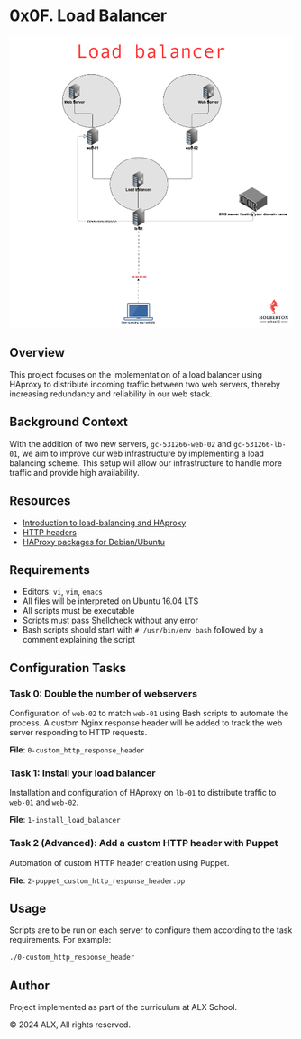 # 0x0F. Load Balancer

![Load Balancer Diagram](image.png)

## Overview

This project focuses on the implementation of a load balancer using HAproxy to distribute incoming traffic between two web servers, thereby increasing redundancy and reliability in our web stack.

## Background Context

With the addition of two new servers, `gc-531266-web-02` and `gc-531266-lb-01`, we aim to improve our web infrastructure by implementing a load balancing scheme. This setup will allow our infrastructure to handle more traffic and provide high availability.

## Resources

- [Introduction to load-balancing and HAproxy](https://www.digitalocean.com/community/tutorials/an-introduction-to-haproxy-and-load-balancing-concepts)
- [HTTP headers](https://developer.mozilla.org/en-US/docs/Web/HTTP/Headers)
- [HAProxy packages for Debian/Ubuntu](http://haproxy.debian.net/)

## Requirements

- Editors: `vi`, `vim`, `emacs`
- All files will be interpreted on Ubuntu 16.04 LTS
- All scripts must be executable
- Scripts must pass Shellcheck without any error
- Bash scripts should start with `#!/usr/bin/env bash` followed by a comment explaining the script

## Configuration Tasks

### Task 0: Double the number of webservers

Configuration of `web-02` to match `web-01` using Bash scripts to automate the process. A custom Nginx response header will be added to track the web server responding to HTTP requests.

**File**: `0-custom_http_response_header`

### Task 1: Install your load balancer

Installation and configuration of HAproxy on `lb-01` to distribute traffic to `web-01` and `web-02`.

**File**: `1-install_load_balancer`

### Task 2 (Advanced): Add a custom HTTP header with Puppet

Automation of custom HTTP header creation using Puppet.

**File**: `2-puppet_custom_http_response_header.pp`

## Usage

Scripts are to be run on each server to configure them according to the task requirements. For example:

```bash
./0-custom_http_response_header
```

## Author

Project implemented as part of the curriculum at ALX School.

© 2024 ALX, All rights reserved.

```

```
